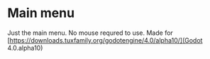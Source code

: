 # Main menu
Just the main menu. No mouse requred to use. Made for [https://downloads.tuxfamily.org/godotengine/4.0/alpha10/](Godot 4.0.alpha10)
